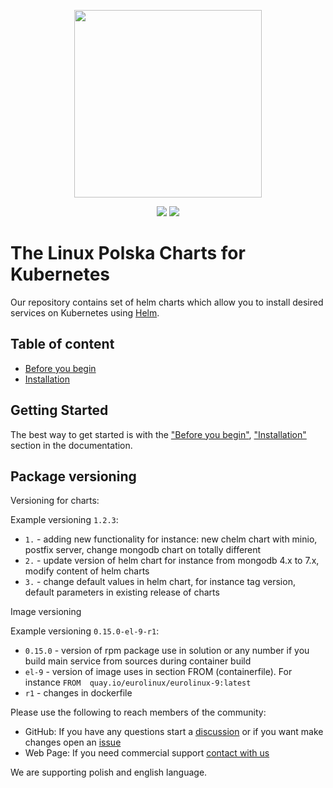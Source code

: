 <p align="center">
    <img width="300px" height=auto src="https://github.com/linuxpolska/ezd-rp/blob/release/1.0.0/docs/LinuxPolska-icon.png" />
</p>


<p align="center">
    <a href="https://github.com/bitnami/charts"><img src="https://badgen.net/github/stars/SourceMation/charts?icon=github" /></a>
    <a href="https://github.com/bitnami/charts"><img src="https://badgen.net/github/forks/SourceMation/charts?icon=github" /></a>
</p>


# The Linux Polska Charts for Kubernetes


Our repository contains set of helm charts which allow you to install desired services on Kubernetes using [Helm](https://github.com/helm/helm).




## Table of content
- [Before you begin](PREREQUISITES.md)
- [Installation](charts/README.md)


## Getting Started

The best way to get started is with the  ["Before you begin"](PREREQUISITES.md), ["Installation"](charts/README.md) 
section in the documentation.


## Package versioning

Versioning for charts:


Example versioning `1.2.3`:

* `1.` - adding new functionality for instance: new chelm chart with minio, postfix server, change mongodb chart on totally different
* `2.` - update version of helm chart for instance from mongodb 4.x to 7.x, modify content of helm charts
* `3.` - change default values in helm chart, for instance tag version, default parameters in existing release of charts


Image versioning

Example versioning `0.15.0-el-9-r1`:

* `0.15.0` - version of rpm package use in solution or any number if you build main service from sources during container build
* `el-9` - version of image uses in section FROM (containerfile). For instance `FROM  quay.io/eurolinux/eurolinux-9:latest`
* `r1` - changes in dockerfile

Please use the following to reach members of the community:


- GitHub:  If you have any questions start a [discussion](https://github.com/sourcemation/charts/discussions) or if you want make changes open an [issue](https://github.com/sourcemation/charts/issues)  
- Web Page: If you need commercial support [contact with us](https://linuxpolska.com/pl/kontakt/)

We are supporting polish and english language.
